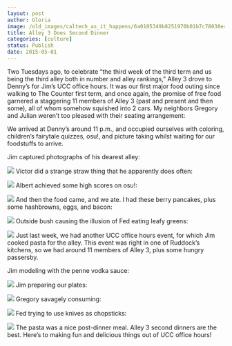```yaml
---
layout: post
author: Gloria
image: /old_images/caltech_as_it_happens/6a0105349b8251970b01b7c78038e4970b.jpg
title: Alley 3 Does Second Dinner
categories: [culture]
status: Publish
date: 2015-05-01
---
```


Two Tuesdays ago, to celebrate “the third week of the third term and us being the third alley both in number and alley rankings,” Alley 3 drove to Denny’s for Jim’s UCC office hours. It was our first major food outing since walking to The Counter first term, and once again, the promise of free food garnered a staggering 11 members of Alley 3 (past and present and then some), all of whom somehow squished into 2 cars. My neighbors Gregory and Julian weren’t too pleased with their seating arrangement:

We arrived at Denny’s around 11 p.m., and occupied ourselves with coloring, children’s fairytale quizzes, osu!, and picture taking whilst waiting for our foodstuffs to arrive.

Jim captured photographs of his dearest alley:


![](/old_images/caltech_as_it_happens/6a0105349b8251970b01b7c78038f5970b.jpg)
Victor did a strange straw thing that he apparently does often:


![](/old_images/caltech_as_it_happens/6a0105349b8251970b01b8d109ba98970c.jpg)
Albert achieved some high scores on osu!:


![](/old_images/caltech_as_it_happens/6a0105349b8251970b01bb08243fe2970d.jpg)
And then the food came, and we ate. I had these berry pancakes, plus some hashbrowns, eggs, and bacon:


![](/old_images/caltech_as_it_happens/6a0105349b8251970b01b7c780391e970b.jpg)
Outside bush causing the illusion of Fed eating leafy greens:


![](/old_images/caltech_as_it_happens/6a0105349b8251970b01bb08243ffe970d.jpg)
Just last week, we had another UCC office hours event, for which Jim cooked pasta for the alley. This event was right in one of Ruddock’s kitchens, so we had around 11 members of Alley 3, plus some hungry passersby.

Jim modeling with the penne vodka sauce:


![](/old_images/caltech_as_it_happens/6a0105349b8251970b01b8d109bae1970c.jpg)
Jim preparing our plates:


![](/old_images/caltech_as_it_happens/6a0105349b8251970b01b8d109bafb970c.jpg)
Gregory savagely consuming:


![](/old_images/caltech_as_it_happens/6a0105349b8251970b01bb0824401b970d.jpg)
Fed trying to use knives as chopsticks:


![](/old_images/caltech_as_it_happens/6a0105349b8251970b01b8d109bb3f970c.jpg)
The pasta was a nice post-dinner meal. Alley 3 second dinners are the best. Here’s to making fun and delicious things out of UCC office hours!
